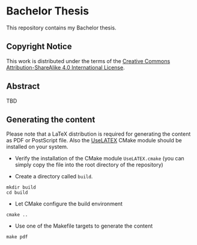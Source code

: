 # Bachelor Thesis #

This repository contains my Bachelor thesis.

## Copyright Notice ##

This work is distributed under the terms of the [Creative Commons Attribution-ShareAlike 4.0 International License](http://creativecommons.org/licenses/by-sa/4.0/).

## Abstract ##

TBD

## Generating the content ##

Please note that a LaTeX distribution is required for generating the content as PDF or PostScript file.
Also the [UseLATEX](https://github.com/kmorel/UseLATEX) CMake module should be installed on your system.

* Verify the installation of the CMake module `UseLATEX.cmake` (you can simply copy the file into the root directory of the repository)

* Create a directory called `build`.

```
mkdir build
cd build
```

* Let CMake configure the build environment

```
cmake ..
```

* Use one of the Makefile targets to generate the content

```
make pdf
```